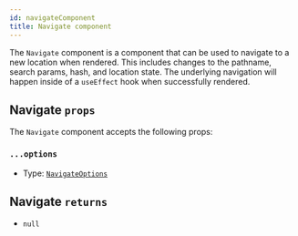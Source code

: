 ```yaml
---
id: navigateComponent
title: Navigate component
---
```


The `Navigate` component is a component that can be used to navigate to a new location when rendered. This includes changes to the pathname, search params, hash, and location state. The underlying navigation will happen inside of a `useEffect` hook when successfully rendered.

## Navigate `props`

The `Navigate` component accepts the following props:

### `...options`

- Type: [`NavigateOptions`](./api/router/NavigateOptionsType)

## Navigate `returns`

- `null`
